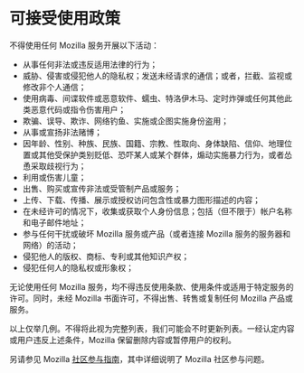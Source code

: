 # 可接受使用政策

不得使用任何 Mozilla 服务开展以下活动：

* 从事任何非法或违反适用法律的行为；
* 威胁、侵害或侵犯他人的隐私权；发送未经请求的通信；或者，拦截、监视或修改非个人通信；
* 使用病毒、间谍软件或恶意软件、蠕虫、特洛伊木马、定时炸弹或任何其他此类恶意代码或指令伤害用户；
* 欺骗、误导、欺诈、网络钓鱼、实施或企图实施身份盗用；
* 从事或宣扬非法赌博；
* 因年龄、性别、种族、民族、国籍、宗教、性取向、身体缺陷、信仰、地理位置或其他受保护类别贬低、恐吓某人或某个群体，煽动实施暴力行为，或者怂恿采取歧视行为；
* 利用或伤害儿童；
* 出售、购买或宣传非法或受管制产品或服务；
* 上传、下载、传播、展示或授权访问包含性或暴力图形描述的内容；
* 在未经许可的情况下，收集或获取个人身份信息；包括（但不限于）帐户名称和电子邮件地址；
* 参与任何干扰或破坏 Mozilla 服务或产品（或者连接 Mozilla 服务的服务器和网络）的活动；
* 侵犯他人的版权、商标、专利或其他知识产权；
* 侵犯任何人的隐私权或形象权；

无论使用任何 Mozilla 服务，均不得违反使用条款、使用条件或适用于特定服务的许可。同时，未经 Mozilla 书面许可，不得出售、转售或复制任何 Mozilla 产品或服务。

以上仅举几例。不得将此视为完整列表，我们可能会不时更新列表。一经认定内容或用户违反上述条件，Mozilla 保留删除内容或暂停用户的权利。

另请参见 Mozilla [社区参与指南](https://www.mozilla.org/about/governance/policies/participation/)，其中详细说明了 Mozilla 社区参与问题。
